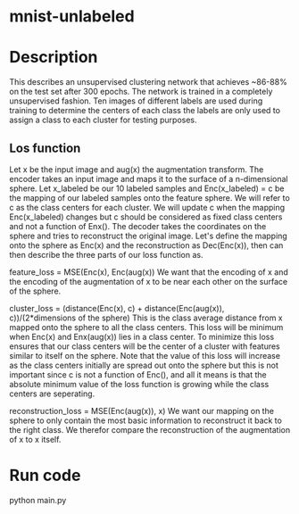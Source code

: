 # mnist-unlabeled
# Description
This describes an unsupervised clustering network that achieves ~86-88% on the test set after 300 epochs.
The network is trained in a completely unsupervised fashion.
Ten images of different labels are used during training to determine the centers of each class the labels are only used to assign a class to each cluster for testing purposes.

## Los function
Let x be the input image and aug(x) the augmentation transform. The encoder takes an input image and maps it to the surface of a n-dimensional sphere.
Let x_labeled be our 10 labeled samples and Enc(x_labeled) = c be the mapping of our labeled samples onto the feature sphere.
We will refer to c as the class centers for each cluster. We will update c when the mapping Enc(x_labeled) changes but c should be considered as fixed class centers and not a function of Enx().
The decoder takes the coordinates on the sphere and tries to reconstruct the original image.
Let's define the mapping onto the sphere as Enc(x) and the reconstruction as Dec(Enc(x)), then can then describe the three parts of our loss function as.

feature_loss = MSE(Enc(x), Enc(aug(x))
We want that the encoding of x and the encoding of the augmentation of x to be near each other on the surface of the sphere.

cluster_loss = (distance(Enc(x), c) + distance(Enc(aug(x)), c))/(2*dimensions of the sphere)
This is the class average distance from x mapped onto the sphere to all the class centers. This loss will be minimum when Enc(x) and Enx(aug(x)) lies in a class center.
To minimize this loss ensures that our class centers will be the center of a cluster with features similar to itself on the sphere.
Note that the value of this loss will increase as the class centers initially are spread out onto the sphere but this is not important since c is not a function of Enc(),
and all it means is that the absolute minimum value of the loss function is growing while the class centers are seperating.

reconstruction_loss = MSE(Enc(aug(x)), x)
We want our mapping on the sphere to only contain the most basic information to reconstruct it back to the right class.
We therefor compare the reconstruction of the augmentation of x to x itself.

# Run code
python main.py
